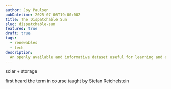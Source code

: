 ```yaml
---
author: Joy Paulsen
pubDatetime: 2025-07-06T19:00:00Z
title: The Dispatchable Sun
slug: dispatchable-sun
featured: true
draft: true
tags:
  - renewables
  - tech
description:
  An openly available and informative dataset useful for learning and experimentation
---
```


solar + storage

first heard the term in course taught by Stefan Reichelstein